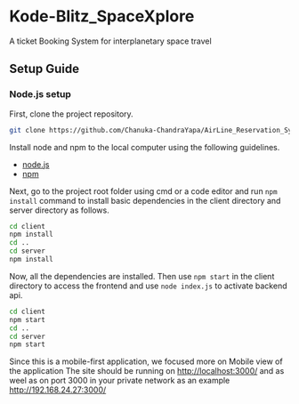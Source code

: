 # Kode-Blitz_SpaceXplore
A ticket Booking System for interplanetary space travel

## Setup Guide

### Node.js setup

First, clone the project repository.

```bash
git clone https://github.com/Chanuka-ChandraYapa/AirLine_Reservation_System_Project.git
```

Install node and npm to the local computer using the following guidelines.

* [node.js](https://nodejs.org/en/)
* [npm](https://www.npmjs.com/get-npm)




 Next, go to the project root folder using cmd or a code editor and run `npm install` command to install basic dependencies in the client directory and server directory as follows.

```bash
cd client
npm install
cd ..
cd server
npm install
```
Now, all the dependencies are installed. Then use `npm start` in the client directory to access the frontend and use  `node index.js` to activate backend api.

```bash
cd client
npm start
cd ..
cd server
npm start
```
Since this is a mobile-first application, we focused more on Mobile view of the application
The site should be running on <http://localhost:3000/> and as weel as on port 3000 in your private network as an example <http://192.168.24.27:3000/> 

